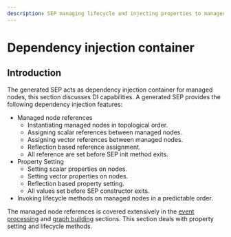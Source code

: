 ```yaml
---
description: SEP managing lifecycle and injecting properties to managed nodes
---
```


# Dependency injection container

## Introduction

The generated SEP acts as dependency injection container for managed nodes, this section discusses DI capabilities. A generated SEP provides the following dependency injection features:

* Managed node references
  * Instantiating managed nodes in topological order.
  * Assigning scalar references between managed nodes.
  * Assigning vector references between managed nodes.
  * Reflection based reference assignment.
  * All reference are set before SEP init method exits.
* Property Setting
  * Setting scalar properties on nodes.
  * Setting vector properties on nodes.
  * Reflection based property setting.
  * All values set before SEP constructor exits.
* Invoking lifecycle methods on managed nodes in a predictable order.

The managed node references is covered extensively in the [event processing](../) and [graph building](../../graph-building-primitives/) sections. This section deals with property setting and lifecycle methods.

